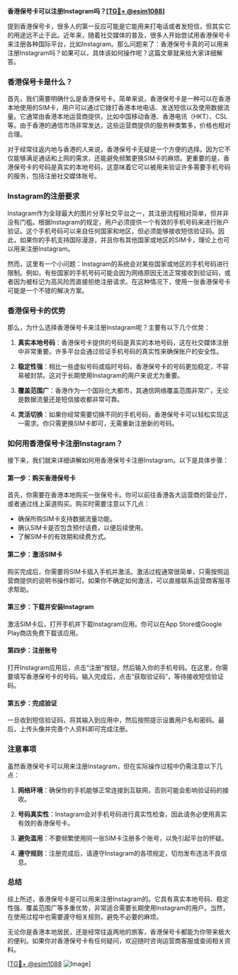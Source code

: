 **香港保号卡可以注册Instagram吗？[[TG💪+ @esim1088](https://t.me/s/esim1088)]**

提到香港保号卡，很多人的第一反应可能是它能用来打电话或者发短信，但其实它的用途远不止于此。近年来，随着社交媒体的普及，很多人开始尝试用香港保号卡来注册各种国际平台，比如Instagram。那么问题来了：香港保号卡真的可以用来注册Instagram吗？如果可以，具体该如何操作呢？这篇文章就来给大家详细解答。

### 香港保号卡是什么？

首先，我们需要明确什么是香港保号卡。简单来说，香港保号卡是一种可以在香港本地使用的SIM卡，用户可以通过它拨打香港本地电话、发送短信以及使用数据流量。它通常由香港本地运营商提供，比如中国移动香港、香港电讯（HKT）、CSL等。由于香港的通信市场非常发达，这些运营商提供的服务种类繁多，价格也相对合理。

对于经常往返内地与香港的人来说，香港保号卡无疑是一个方便的选择。因为它不仅能够满足通话和上网的需求，还能避免频繁更换SIM卡的麻烦。更重要的是，香港保号卡的号码是真实的本地号码，这意味着它可以被用来验证许多需要手机号码的服务，包括注册社交媒体账号。

### Instagram的注册要求

Instagram作为全球最大的图片分享社交平台之一，其注册流程相对简单，但并非没有门槛。根据Instagram的规定，用户必须提供一个有效的手机号码来进行账户验证。这个手机号码可以来自任何国家和地区，但必须能够接收短信验证码。因此，如果你的手机支持国际漫游，并且你有其他国家或地区的SIM卡，理论上也可以用来注册Instagram。

然而，这里有一个小问题：Instagram的系统会对某些国家或地区的手机号码进行限制。例如，有些国家的手机号码可能会因为网络原因无法正常接收到验证码，或者因为被标记为高风险而直接拒绝注册请求。在这种情况下，使用一张香港保号卡可能是一个不错的解决方案。

### 香港保号卡的优势

那么，为什么选择香港保号卡来注册Instagram呢？主要有以下几个优势：

1. **真实本地号码**：香港保号卡提供的号码是真实的本地号码，这在社交媒体注册中非常重要。许多平台会通过验证手机号码的真实性来确保账户的安全性。
   
2. **稳定性强**：相比一些虚拟号码或临时号码，香港保号卡的号码更加稳定，不容易被封禁。这对于长期使用Instagram的用户来说尤为重要。

3. **覆盖范围广**：香港作为一个国际化大都市，其通信网络覆盖范围非常广，无论是数据流量还是短信接收都非常可靠。

4. **灵活切换**：如果你经常需要切换不同的手机号码，香港保号卡可以轻松实现这一需求。你只需更换SIM卡即可，无需重新注册新的号码。

### 如何用香港保号卡注册Instagram？

接下来，我们就来详细讲解如何用香港保号卡注册Instagram。以下是具体步骤：

#### 第一步：购买香港保号卡
首先，你需要在香港本地购买一张保号卡。你可以前往香港各大运营商的营业厅，或者通过线上渠道购买。购买时需要注意以下几点：
- 确保所购SIM卡支持数据流量功能。
- 确认SIM卡是否包含预付话费，以便后续使用。
- 了解SIM卡的有效期和续费方式。

#### 第二步：激活SIM卡
购买完成后，你需要将SIM卡插入手机并激活。激活过程通常很简单，只需按照运营商提供的说明书操作即可。如果你不确定如何激活，可以直接联系运营商客服寻求帮助。

#### 第三步：下载并安装Instagram
激活SIM卡后，打开手机并下载Instagram应用。你可以在App Store或Google Play商店免费下载该应用。

#### 第四步：注册账号
打开Instagram应用后，点击“注册”按钮，然后输入你的手机号码。在这里，你需要填写香港保号卡的号码。输入完成后，点击“获取验证码”，等待接收短信验证码。

#### 第五步：完成验证
一旦收到短信验证码，将其输入到应用中，然后按照提示设置用户名和密码。最后，上传头像并完善个人资料即可完成注册。

### 注意事项

虽然香港保号卡可以用来注册Instagram，但在实际操作过程中仍需注意以下几点：

1. **网络环境**：确保你的手机能够正常连接到互联网，否则可能会影响验证码的接收。
   
2. **号码真实性**：Instagram会对手机号码进行真实性检查，因此请务必使用真实有效的香港保号卡。

3. **避免滥用**：不要频繁使用同一张SIM卡注册多个账号，以免引起平台的怀疑。

4. **遵守规则**：注册完成后，请遵守Instagram的各项规定，切勿发布违法不良信息。

### 总结

综上所述，香港保号卡是可以用来注册Instagram的。它具有真实本地号码、稳定性强、覆盖范围广等多重优势，非常适合需要长期使用Instagram的用户。当然，在使用过程中也需要遵守相关规则，避免不必要的麻烦。

无论你是香港本地居民，还是经常往返两地的旅客，香港保号卡都能为你带来极大的便利。如果你对香港保号卡有任何疑问，欢迎随时咨询运营商客服或查阅相关资料。

[[TG💪+ @esim1088](https://t.me/s/esim1088) ![Image](https://i.postimg.cc/4NQfJmqS/Snipaste-2025-05-13-00-14-12.png)]
